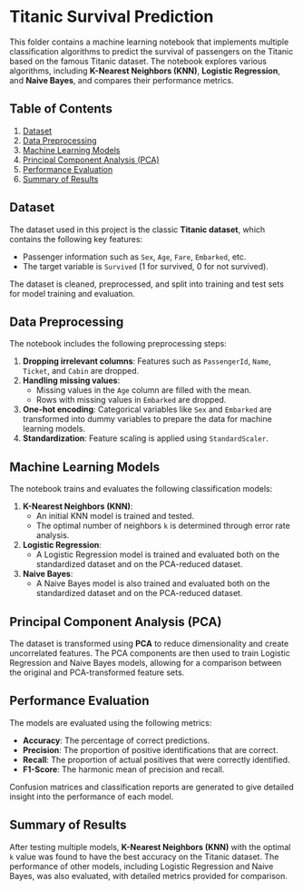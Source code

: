 # Titanic Survival Prediction

This folder contains a machine learning notebook that implements multiple classification algorithms to predict the survival of passengers on the Titanic based on the famous Titanic dataset. The notebook explores various algorithms, including **K-Nearest Neighbors (KNN)**, **Logistic Regression**, and **Naive Bayes**, and compares their performance metrics.

## Table of Contents

1. [Dataset](#dataset)
2. [Data Preprocessing](#data-preprocessing)
3. [Machine Learning Models](#machine-learning-models)
4. [Principal Component Analysis (PCA)](#principal-component-analysis-pca)
5. [Performance Evaluation](#performance-evaluation)
6. [Summary of Results](#summary-of-results)

## Dataset

The dataset used in this project is the classic **Titanic dataset**, which contains the following key features:
- Passenger information such as `Sex`, `Age`, `Fare`, `Embarked`, etc.
- The target variable is `Survived` (1 for survived, 0 for not survived).

The dataset is cleaned, preprocessed, and split into training and test sets for model training and evaluation.

## Data Preprocessing

The notebook includes the following preprocessing steps:
1. **Dropping irrelevant columns**: Features such as `PassengerId`, `Name`, `Ticket`, and `Cabin` are dropped.
2. **Handling missing values**: 
   - Missing values in the `Age` column are filled with the mean.
   - Rows with missing values in `Embarked` are dropped.
3. **One-hot encoding**: Categorical variables like `Sex` and `Embarked` are transformed into dummy variables to prepare the data for machine learning models.
4. **Standardization**: Feature scaling is applied using `StandardScaler`.

## Machine Learning Models

The notebook trains and evaluates the following classification models:
1. **K-Nearest Neighbors (KNN)**:
   - An initial KNN model is trained and tested.
   - The optimal number of neighbors `k` is determined through error rate analysis.
2. **Logistic Regression**:
   - A Logistic Regression model is trained and evaluated both on the standardized dataset and on the PCA-reduced dataset.
3. **Naive Bayes**:
   - A Naive Bayes model is also trained and evaluated both on the standardized dataset and on the PCA-reduced dataset.

## Principal Component Analysis (PCA)

The dataset is transformed using **PCA** to reduce dimensionality and create uncorrelated features. The PCA components are then used to train Logistic Regression and Naive Bayes models, allowing for a comparison between the original and PCA-transformed feature sets.

## Performance Evaluation

The models are evaluated using the following metrics:
- **Accuracy**: The percentage of correct predictions.
- **Precision**: The proportion of positive identifications that are correct.
- **Recall**: The proportion of actual positives that were correctly identified.
- **F1-Score**: The harmonic mean of precision and recall.

Confusion matrices and classification reports are generated to give detailed insight into the performance of each model.

## Summary of Results

After testing multiple models, **K-Nearest Neighbors (KNN)** with the optimal `k` value was found to have the best accuracy on the Titanic dataset. The performance of other models, including Logistic Regression and Naive Bayes, was also evaluated, with detailed metrics provided for comparison.